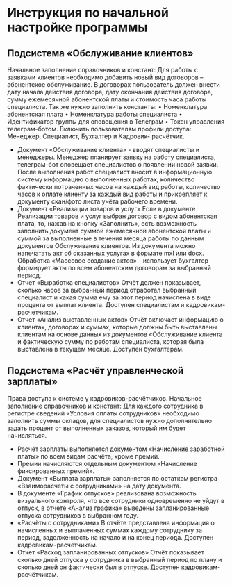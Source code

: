 # Инструкция по начальной настройке программы
## Подсистема «Обслуживание клиентов»
Начальное заполнение справочников и констант:
Для работы с заявками клиентов необходимо добавить новый вид договоров – абонентское обслуживание. В договорах пользователь должен внести дату начала действия договора, дату окончания действия договора, сумму ежемесячной абонентской платы и стоимость часа работы специалиста. Так же нужно заполнить константы:
•	 Номенклатура абонентская плата
•	 Номенклатура работы специалиста
•	Идентификатор группы для оповещения в Телеграм
•	Токен управления телеграм-ботом.
Включить пользователям профили доступа: Менеджер, Специалист, Бухгалтер и Кадровик- расчётчик.
- Документ «Обслуживание клиента» - вводят специалисты и менеджеры.
Менеджер планирует заявку на работу специалиста, телеграм-бот оповещает специалистов о появлении новой заявки. После выполнения работ специалист вносит в информационную систему информацию о выполненных работах, количество фактически потраченных часов на каждый вид работы, количество часов к оплате клиенту за каждый вид работы и прикрепляет к документу скан/фото листа учёта рабочего времени.
- Документ «Реализации товаров и услуг»
Если в документе Реализации товаров и услуг выбран договор с видом абонентская плата, то, нажав на кнопку «Заполнить», есть возможность заполнить документ суммой ежемесячной абонентской платы и суммой за выполненные в течения месяца работы по данным документов Обслуживание клиентов. Из документа можно напечатать акт об оказанных услугах в формате mxl или docx.
Обработка «Массовое создание актов» - использует бухгалтер
формирует акты по всем абонентским договорам за выбранный период.
- Отчет «Выработка специалистов»
Отчёт должен показывает, сколько часов за выбранный период отработал выбранный специалист и какая сумма ему за этот период начислена в виде процента от выплат клиента.
Доступен специалистам и кадровикам-расчетчикам.
- Отчет «Анализ выставленных актов»
Отчёт включает информацию о клиентах, договорах и суммах, которые должны быть выставлены клиентам на основе данных из документов «Обслуживание клиента и фактическую сумму по работам специалиста, которая была выставлена в текущем месяце.
Доступен бухгалтерам.
## Подсистема «Расчёт управленческой зарплаты»
Права доступа к системе у кадровиков-расчётчиков.
Начальное заполнение справочников и констант:
Для каждого сотрудника в регистре сведений «Условия оплаты сотрудников» необходимо заполнить суммы окладов, для специалистов нужно дополнительно задать процент от выполненных заказов, который им будет начисляться. 
- Расчёт зарплаты выполняется документом «Начисление заработной платы» по всем видам расчёта, кроме премий. 
- Премии начисляются отдельным документом «Начисление фиксированных премий».
- Документ «Выплата зарплаты» заполняется по остаткам регистра «Взаиморасчеты с сотрудниками» на дату документа.
- В документе «График отпусков» реализована возможность визуального контроля, что все сотрудники одновременно не уйдут в отпуск, в отчете «Анализ графика» выведены запланированные отпуска сотрудников в выбранном году. 
-  «Расчёты с сотрудниками»
В отчёте представлена информация о начисленных и выплаченных суммах каждому сотруднику за период, задолженность на начало и на конец периода.
Доступен кадровикам-расчётчикам.
- Отчет «Расход запланированных отпусков»
Отчёт показывает сколько дней отпуска у сотрудника в выбранный период по плану и сколько дней он фактически был в отпуске.
Доступен кадровикам-расчётчикам.


